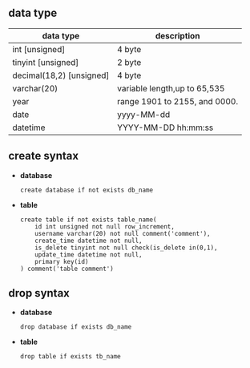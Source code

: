 ## data type

| data type                 | description                   |
| ------------------------- | ----------------------------- |
| int [unsigned]            | 4 byte                        |
| tinyint [unsigned]        | 2 byte                        |
| decimal(18,2)  [unsigned] | 4 byte                        |
| varchar(20)               | variable length,up to 65,535  |
| year                      | range 1901 to 2155, and 0000. |
| date                      | yyyy-MM-dd                    |
| datetime                  | YYYY-MM-DD hh:mm:ss           |

## create syntax

* **database**

  ```mysql
  create database if not exists db_name
  ```

* **table**

  ```mysql
  create table if not exists table_name(
      id int unsigned not null row_increment,
      username varchar(20) not null comment('comment'),
      create_time datetime not null,
      is_delete tinyint not null check(is_delete in(0,1),
      update_time datetime not null,
      primary key(id)                                
  ) comment('table comment')
  ```

  

## drop syntax

* **database**

  ```mysql
  drop database if exists db_name
  ```

* **table**

  ```mysql
  drop table if exists tb_name
  ```

  